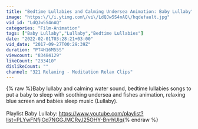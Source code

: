```yaml
---
title: "Bedtime Lullabies and Calming Undersea Animation: Baby Lullaby"
image: "https:\/\/i.ytimg.com\/vi\/LdQJw5S4nAQ\/hqdefault.jpg"
vid_id: "LdQJw5S4nAQ"
categories: "Film-Animation"
tags: ["Baby Lullaby","Lullaby","Bedtime Lullabies"]
date: "2022-02-01T03:28:21+03:00"
vid_date: "2017-09-27T00:29:39Z"
duration: "PT4H16M55S"
viewcount: "83484129"
likeCount: "233410"
dislikeCount: ""
channel: "321 Relaxing - Meditation Relax Clips"
---
```

{% raw %}Baby lullaby and calming water sound, bedtime lullabies songs to put a baby to sleep with soothing undersea and fishes animation, relaxing blue screen and babies sleep music (Lullaby).<br /><br />Playlist Baby Lullaby: <a rel="nofollow" target="blank" href="https://www.youtube.com/playlist?list=PLYwFNfjiOd7NGGJMCRyJ25OHY-BnrhUlq">https://www.youtube.com/playlist?list=PLYwFNfjiOd7NGGJMCRyJ25OHY-BnrhUlq</a>{% endraw %}
